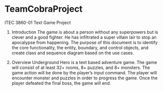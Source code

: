 # TeamCobraProject
ITEC 3860-01 Text Game Project

1. Introduction
The game is about a person without any superpowers but is clever and a good fighter. He has infiltrated a super villain lair to stop an apocalypse from happening.  The purpose of this document is to identify the core functionality,  the entity, boundary, and control objects, and create class and sequence diagram based on the use cases.

2. Overview
Underground Hero is a text based adventure game. The game will consist of at least 32+ rooms, 8+ puzzles, and 8+ monsters. The game action will be done by the player’s input command. The player will encounter monster and puzzles in order to progress the game. Once the player defeated the final boss, the game will end.
